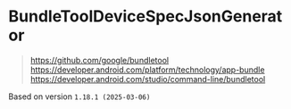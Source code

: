 # BundleToolDeviceSpecJsonGenerator
> https://github.com/google/bundletool  
> https://developer.android.com/platform/technology/app-bundle  
> https://developer.android.com/studio/command-line/bundletool

Based on version `1.18.1 (2025-03-06)`
